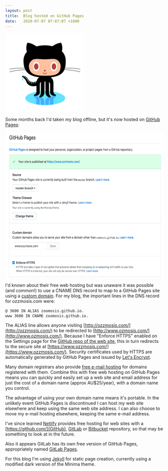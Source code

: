 ```yaml
---
layout: post
title:  Blog hosted on GitHub Pages
date:   2020-07-07 07:07:07 +1000
---
```

<img src="/img/github-logo.png" width=250 height=250 alt="GitHub logo">

Some months back I'd taken my blog offline, but it's now hosted on [GitHub
Pages](https://pages.github.com/):

<img src="/img/github-pages-settings.png" width=623 height=465 alt="GitHub Pages Settings">

I'd known about their free web hosting but was unaware it was possible (and
common!) to use a CNAME DNS record to map to a GitHub Pages site using a
[custom domain](https://docs.github.com/en/github/working-with-github-pages/configuring-a-custom-domain-for-your-github-pages-site).
For my blog, the important lines in the DNS record for ozzmosis.com were:

```
@ 3600 IN ALIAS zoomosis.github.io.
www 3600 IN CNAME zoomosis.github.io.
```

The ALIAS line allows anyone visiting
[http://ozzmosis.com/](http://ozzmosis.com/) to be redirected to
[http://www.ozmosis.com/](http://www.ozmosis.com/). Because I have "Enforce
HTTPS" enabled on the Settings page for the [GitHub repo of the web
site](https://github.com/zoomosis/ozzmosis.com), this in turn redirects to the
secure site at [https://www.ozzmosis.com/](https://www.ozzmosis.com/). Security
certificates used by HTTPS are automatically generated by GitHub Pages and
issued by [Let's Encrypt](https://letsencrypt.org/).

Many domain registrars also provide [free e-mail
hosting](https://docs.gandi.net/en/gandimail/index.html) for domains registered
with them. Combine this with free web hosting on GitHub Pages means you can
quickly and easily set up a web site and email address for just the cost of a
domain name (approx AU$25/year), with a domain name you control.

The advantage of using your own domain name means it's portable. In the
unlikely event GitHub Pages is discontinued I can host my web site elsewhere
and keep using the same web site address. I can also choose to move my e-mail
hosting elsewhere, keeping the same e-mail address.

I've since learned [Netlify](https://www.netlify.com/) provides free hosting
for web sites with a [https://github.com/](GitHub),
[GitLab](https://about.gitlab.com/) or [Bitbucket](https://bitbucket.org/)
repository, so that may be something to look at in the future.

Also it appears GitLab has its own free version of GitHub Pages, appropriately
named [GitLab Pages](https://docs.gitlab.com/ee/user/project/pages/).

For this blog I'm using [Jekyll](https://jekyllrb.com/) for static page
creation, currently using a modified dark version of the Minima theme.
